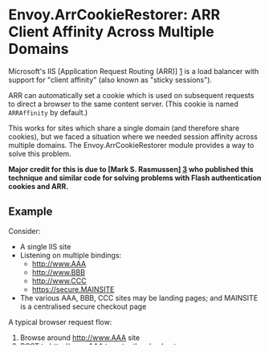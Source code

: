 Envoy.ArrCookieRestorer: ARR Client Affinity Across Multiple Domains
=

Microsoft's IIS [Application Request Routing (ARR)] [1] is a load balancer with support for "client affinity" (also known as "sticky sessions").

ARR can automatically set a cookie which is used on subsequent requests to direct a browser to the same content server. (This cookie is named `ARRAffinity` by default.)

This works for sites which share a single domain (and therefore share cookies), but we faced a situation where we needed session affinity across multiple domains. The Envoy.ArrCookieRestorer module provides a way to solve this problem.

**Major credit for this is due to [Mark S. Rasmussen] [3] who published this technique and similar code for solving problems with Flash authentication cookies and ARR.**

Example
-

Consider:

* A single IIS site
* Listening on multiple bindings:
  * http://www.AAA
  * http://www.BBB
  * http://www.CCC
  * https://secure.MAINSITE
* The various AAA, BBB, CCC sites may be landing pages; and MAINSITE is a centralised secure checkout page

A typical browser request flow:

1. Browse around http://www.AAA site
2. POST to http://www.AAA to enter the checkout
3. http://www.AAA responds with a redirect to `https://secure.MAINSITE/?cartId=RANDOM_ID_HERE`
4. The page at https://secure.MAINSITE uses the `cartId` query string variable to locate the user's shopping cart (remembering this is the same IIS site, same worker process - there is no database involved)

We were faced with the problem of load balancing this application. It was essential that requests to the different URLs went to the same IIS site so that the application's cart loading mechanism would continue to work. (Changing the application to store its state externally was not feasible.) Therefore, we looked to implement sticky sessions across domains.


Solution
-

1. Modify the application to read the `ARRAffinity` cookie value and append it to the query string when redirecting.

   That is, instead of the application redirecting to `https://secure.MAINSITE/?cartId=RANDOM_ID_HERE`, it redirects to `https://secure.MAINSITE/?cartId=RANDOM_ID_HERE&ARRAffinity=7e62a6ea5da8fe...`

   This was a very minor change to make to the application. In our case we had source code available, but techniques like [URL Rewrite] [2] outbound rules or ASP.NET Control Adapters could be other ways to do this.

2. Install our Envoy.ArrCookieRestorer Module into ARR.

3. When a request comes in to `https://secure.MAINSITE/?cartId=RANDOM_ID_HERE&ARRAffinity=7e62a6ea5da8fe...`, Envoy.ArrCookieRestorer intercepts the request before ARR processes it. Envoy.ArrCookieRestorer sees the ARRAffinity item in the query string and translates it internally into a cookie. When ARR gets to process it, it acts as if it was a normal sticky session cookie, and routes the request to the same content server.

Installation
-

On the ARR server, install the Envoy.ArrCookieRestorer.dll in the GAC or in somewhere accessible to your ARR site.

In ARR's web.config, configure the following.

Configuration section:

		<configSections>
			<section name="arrCookieRestorer" type="Envoy.ArrCookieRestorer.ArrCookieRestorerSection, Envoy.ArrCookieRestorer, Version=1.0.0.0, Culture=neutral, PublicKeyToken=a9d8578d4e655717"/>
		</configSections>

Configure the names of the cookie and query string variable:

		<arrCookieRestorer cookieName="ARRAffinity" queryStringName="ARRAffinity" />

Register the module:

		<system.webServer>
			<modules>
				<add name="ArrCookieRestorerModule" type="Envoy.ArrCookieRestorer.ArrCookieRestorerModule, Envoy.ArrCookieRestorer, Version=1.0.0.0, Culture=neutral, PublicKeyToken=a9d8578d4e655717" />
			</modules>
		</system.webServer>

History
-
Technique published by [Mark S. Rasmussen] [3] 2009.

Implemented by Envoy 2010, and has happily served billions of requests since.

Code published to GitHub 2013.


  [1]: http://www.iis.net/downloads/microsoft/application-request-routing
  [2]: http://www.iis.net/downloads/microsoft/url-rewrite
  [3]: http://improve.dk/fixing-flash-bugs-by-intercepting-iis-application-request-routing-cookies/